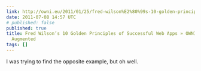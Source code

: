 ```yaml
---
link: http://owni.eu/2011/01/25/fred-wilson%E2%80%99s-10-golden-principles-of-successful-web-apps/
date: 2011-07-08 14:57 UTC
# published: false
published: true
title: Fred Wilson’s 10 Golden Principles of Successful Web Apps » OWNI.eu, News,
  Augmented
tags: []
---
```


I was trying to find the opposite example, but oh well.
